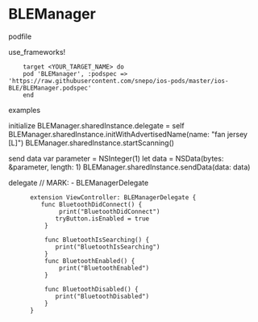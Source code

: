 # BLEManager
podfile

use_frameworks!

        target <YOUR_TARGET_NAME> do
        pod 'BLEManager', :podspec => 'https://raw.githubusercontent.com/snepo/ios-pods/master/ios-BLE/BLEManager.podspec'
        end


examples

initialize
        BLEManager.sharedInstance.delegate = self
        BLEManager.sharedInstance.initWithAdvertisedName(name: "fan jersey [L]")
        BLEManager.sharedInstance.startScanning()
        
send data
            var parameter = NSInteger(1)
            let data = NSData(bytes: &parameter, length: 1)
            BLEManager.sharedInstance.sendData(data: data)
            
delegate
          // MARK: - BLEManagerDelegate

          extension ViewController: BLEManagerDelegate {
             func BluetoothDidConnect() {
                  print("BluetoothDidConnect")
                 tryButton.isEnabled = true
              }
    
              func BluetoothIsSearching() {
                 print("BluetoothIsSearching")
              }
              func BluetoothEnabled() {
                  print("BluetoothEnabled")
              }
    
              func BluetoothDisabled() {
                 print("BluetoothDisabled")
              }
          }
